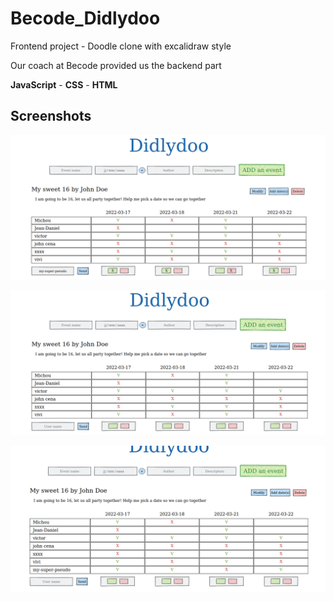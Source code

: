 # Becode_Didlydoo

Frontend project - Doodle clone with excalidraw style

Our coach at Becode provided us the backend part

**JavaScript** - **CSS** - **HTML**

## Screenshots

![didlydoo screenshot 1](./screenshots_readme/didlydoo-screenshot1.png)

![didlydoo screenshot 2](./screenshots_readme/didlydoo-screenshots2.png)

![didlydoo screenshot 3](./screenshots_readme/didlydoo-screenshots3.png)
